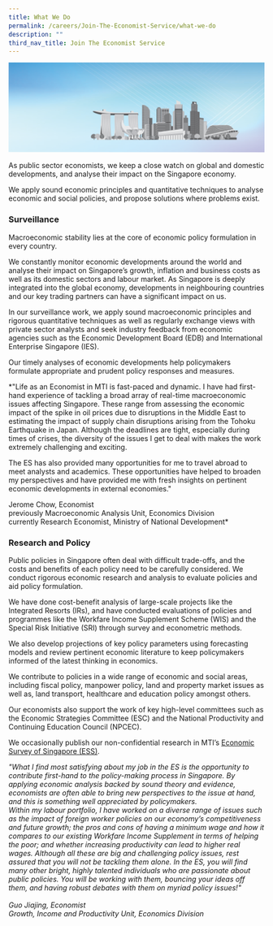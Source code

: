 ```yaml
---
title: What We Do
permalink: /careers/Join-The-Economist-Service/what-we-do
description: ""
third_nav_title: Join The Economist Service
---
```

![Banner](/images/Careers/Economist%20Service/EconomistServie%20_Banner.png)

As public sector economists, we keep a close watch on global and domestic developments, and analyse their impact on the Singapore economy.  
  
We apply sound economic principles and quantitative techniques to analyse economic and social policies, and propose solutions where problems exist.  

### Surveillance

Macroeconomic stability lies at the core of economic policy formulation in every country.

We constantly monitor economic developments around the world and analyse their impact on Singapore’s growth, inflation and business costs as well as its domestic sectors and labour market. As Singapore is deeply integrated into the global economy, developments in neighbouring countries and our key trading partners can have a significant impact on us.  
  
In our surveillance work, we apply sound macroeconomic principles and rigorous quantitative techniques as well as regularly exchange views with private sector analysts and seek industry feedback from economic agencies such as the Economic Development Board (EDB) and International Enterprise Singapore (IES).
  
Our timely analyses of economic developments help policymakers formulate appropriate and prudent policy responses and measures.  
  
*"Life as an Economist in MTI is fast-paced and dynamic. I have had first-hand experience of tackling a broad array of real-time macroeconomic issues affecting Singapore. These range from assessing the economic impact of the spike in oil prices due to disruptions in the Middle East to estimating the impact of supply chain disruptions arising from the Tohoku Earthquake in Japan. Although the deadlines are tight, especially during times of crises, the diversity of the issues I get to deal with makes the work extremely challenging and exciting.  

The ES has also provided many opportunities for me to travel abroad to meet analysts and academics. These opportunities have helped to broaden my perspectives and have provided me with fresh insights on pertinent economic developments in external economies."

Jerome Chow, Economist  
previously Macroeconomic Analysis Unit, Economics Division  
currently Research Economist, Ministry of National Development*

### Research and Policy

Public policies in Singapore often deal with difficult trade-offs, and the costs and benefits of each policy need to be carefully considered. We conduct rigorous economic research and analysis to evaluate policies and aid policy formulation.  
  
We have done cost-benefit analysis of large-scale projects like the Integrated Resorts (IRs), and have conducted evaluations of policies and programmes like the Workfare Income Supplement Scheme (WIS) and the Special Risk Initiative (SRI) through survey and econometric methods.  
  
We also develop projections of key policy parameters using forecasting models and review pertinent economic literature to keep policymakers informed of the latest thinking in economics.  
  
We contribute to policies in a wide range of economic and social areas, including fiscal policy, manpower policy, land and property market issues as well as, land transport, healthcare and education policy amongst others.  
  
Our economists also support the work of key high-level committees such as the Economic Strategies Committee (ESC) and the National Productivity and Continuing Education Council (NPCEC).  
  
We occasionally publish our non-confidential research in MTI’s [Economic Survey of Singapore (ESS)](/Newsroom/Economic-Survey-of-Singapore).  
  
_"What I find most satisfying about my job in the ES is the opportunity to contribute first-hand to the policy-making process in Singapore. By applying economic analysis backed by sound theory and evidence, economists are often able to bring new perspectives to the issue at hand, and this is something well appreciated by policymakers.
   
Within my labour portfolio, I have worked on a diverse range of issues such as the impact of foreign worker policies on our economy’s competitiveness and future growth; the pros and cons of having a minimum wage and how it compares to our existing Workfare Income Supplement in terms of helping the poor; and whether increasing productivity can lead to higher real wages. Although all these are big and challenging policy issues, rest assured that you will not be tackling them alone. In the ES, you will find many other bright, highly talented individuals who are passionate about public policies. You will be working with them, bouncing your ideas off them, and having robust debates with them on myriad policy issues!"  
   
Guo Jiajing, Economist  
Growth, Income and Productivity Unit, Economics Division_